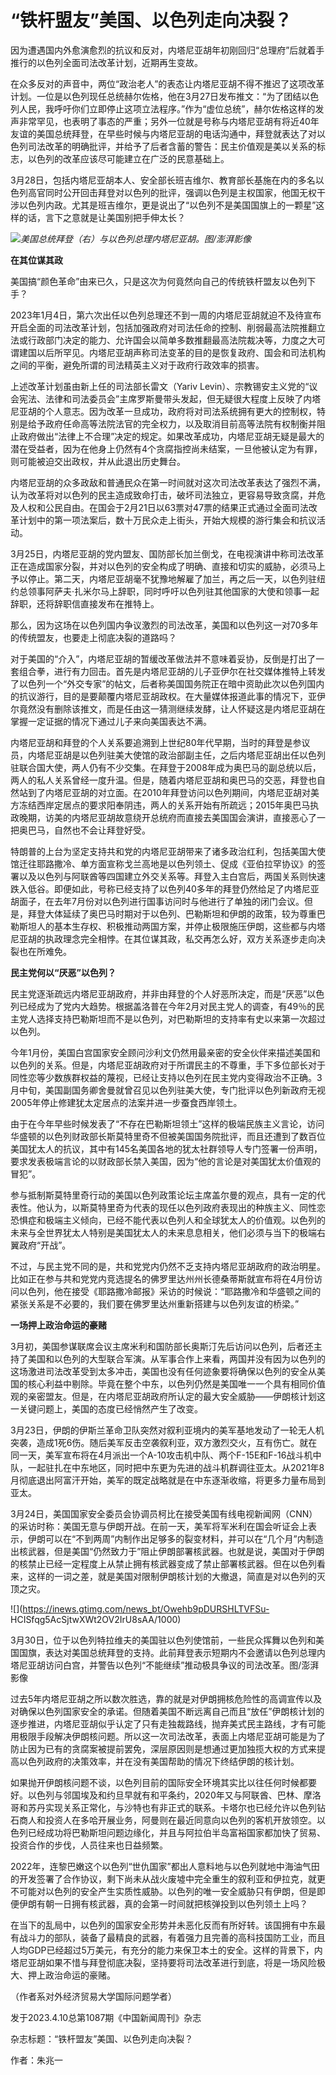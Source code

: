 # “铁杆盟友”美国、以色列走向决裂？

因为遭遇国内外愈演愈烈的抗议和反对，内塔尼亚胡年初刚回归“总理府”后就着手推行的以色列全面司法改革计划，近期再生变故。

在众多反对的声音中，两位“政治老人”的表态让内塔尼亚胡不得不推迟了这项改革计划。一位是以色列现任总统赫尔佐格，他在3月27日发布推文：“为了团结以色列人民，我呼吁你们立即停止这项立法程序。”作为“虚位总统”，赫尔佐格这样的发声非常罕见，也表明了事态的严重；另外一位就是号称与内塔尼亚胡有将近40年友谊的美国总统拜登，在早些时候与内塔尼亚胡的电话沟通中，拜登就表达了对以色列司法改革的明确批评，并给予了后者含蓄的警告：民主价值观是美以关系的标志，以色列的改革应该尽可能建立在广泛的民意基础上。

3月28日，包括内塔尼亚胡本人、安全部长班吉维尔、教育部长基施在内的多名以色列高官同时公开回击拜登对以色列的批评，强调以色列是主权国家，他国无权干涉以色列内政。尤其是班吉维尔，更是说出了“以色列不是美国国旗上的一颗星”这样的话，言下之意就是让美国别把手伸太长？

![](https://inews.gtimg.com/news_bt/O0Hx8mu_iDAR1ReILrheCSVUYkE90mIbaCZbJFCfMbqBcAA/1000)_美国总统拜登（右）与以色列总理内塔尼亚胡。图/澎湃影像_

**在其位谋其政**

美国搞“颜色革命”由来已久，只是这次为何竟然向自己的传统铁杆盟友以色列下手？

2023年1月4日，第六次出任以色列总理还不到一周的内塔尼亚胡就迫不及待宣布开启全面的司法改革计划，包括加强政府对司法任命的控制、削弱最高法院推翻立法或行政部门决定的能力、允许国会以简单多数推翻最高法院裁决等，力度之大可谓建国以后所罕见。内塔尼亚胡声称司法变革的目的是恢复政府、国会和司法机构之间的平衡，避免所谓的司法精英主义对于政府行政效率的损害。

上述改革计划虽由新上任的司法部长雷文（Yariv
Levin）、宗教锡安主义党的“议会宪法、法律和司法委员会”主席罗斯曼带头发起，但无疑很大程度上反映了内塔尼亚胡的个人意志。因为改革一旦成功，政府将对司法系统拥有更大的控制权，特别是给予政府任命高等法院法官的完全权力，以及取消目前高等法院有权制衡并阻止政府做出“法律上不合理”决定的规定。如果改革成功，内塔尼亚胡无疑是最大的潜在受益者，因为在他身上仍然有4个贪腐指控尚未结案，一旦他被认定为有罪，则可能被迫交出政权，并从此退出历史舞台。

内塔尼亚胡的众多政敌和普通民众在第一时间就对这次司法改革表达了强烈不满，认为改革将对以色列的民主造成致命打击，破坏司法独立，更容易导致贪腐，并危及人权和公民自由。在国会于2月21日以63票对47票的结果正式通过全面司法改革计划中的第一项法案后，数十万民众走上街头，开始大规模的游行集会和抗议活动。

3月25日，内塔尼亚胡的党内盟友、国防部长加兰倒戈，在电视演讲中称司法改革正在造成国家分裂，并对以色列的安全构成了明确、直接和切实的威胁，必须马上予以停止。第二天，内塔尼亚胡毫不犹豫地解雇了加兰，再之后一天，以色列驻纽约总领事阿萨夫·扎米尔马上辞职，同时呼吁以色列驻其他国家的大使和领事一起辞职，还将辞职信直接发布在推特上。

那么，因为这场在以色列国内争议激烈的司法改革，美国和以色列这一对70多年的传统盟友，也要走上彻底决裂的道路吗？

对于美国的“介入”，内塔尼亚胡的暂缓改革做法并不意味着妥协，反倒是打出了一套组合拳，进行有力回击。首先是内塔尼亚胡的儿子亚伊尔在社交媒体推特上转发了以色列一个“外交专家”的帖文，后者称美国国务院正在暗中资助此次以色列国内的抗议游行，目的是要颠覆内塔尼亚胡政权。在大量媒体报道此事的情况下，亚伊尔竟然没有删除该推文，而是任由这一猜测继续发酵，让人怀疑这是内塔尼亚胡在掌握一定证据的情况下通过儿子来向美国表达不满。

内塔尼亚胡和拜登的个人关系要追溯到上世纪80年代早期，当时的拜登是参议员，内塔尼亚胡是以色列驻美大使馆的政治部副主任，之后内塔尼亚胡出任以色列驻联合国大使，两人仍有不少交集。在拜登于2008年成为奥巴马的副总统以后，两人的私人关系曾经一度升温。但是，随着内塔尼亚胡和奥巴马的交恶，拜登也自然站到了内塔尼亚胡的对立面。在2010年拜登访问以色列期间，内塔尼亚胡对美方冻结西岸定居点的要求阳奉阴违，两人的关系开始有所疏远；2015年奥巴马执政晚期，访美的内塔尼亚胡故意绕开总统府而直接去美国国会演讲，直接恶心了一把奥巴马，自然也不会让拜登好受。

特朗普的上台为坚定支持共和党的内塔尼亚胡带来了诸多政治红利，包括美国大使馆迁往耶路撒冷、单方面宣称戈兰高地是以色列领土、促成《亚伯拉罕协议》的签署以及以色列与阿联酋等四国建立外交关系等。拜登入主白宫后，两国关系则快速跌入低谷。即便如此，号称已经支持了以色列40多年的拜登仍然给足了内塔尼亚胡面子，在去年7月份对以色列进行国事访问时与他进行了单独的闭门会议。但是，拜登大体延续了奥巴马时期对于以色列、巴勒斯坦和伊朗的政策，较为尊重巴勒斯坦人的基本生存权、积极推动两国方案，并停止极限施压伊朗，这些都与内塔尼亚胡的执政理念完全相悖。在其位谋其政，私交再怎么好，双方关系逐步走向决裂也在所难免。

**民主党何以“厌恶”以色列？**

民主党逐渐疏远内塔尼亚胡政府，并非由拜登的个人好恶所决定，而是“厌恶”以色列已经成为了党内大趋势。根据盖洛普在今年2月对民主党人的调查，有49％的民主党人选择支持巴勒斯坦而不是以色列，对巴勒斯坦的支持率有史以来第一次超过以色列。

今年1月份，美国白宫国家安全顾问沙利文仍然用最亲密的安全伙伴来描述美国和以色列的关系。但是，内塔尼亚胡政府对于所谓民主的不尊重，手下多位部长对于同性恋等少数族群权益的蔑视，已经让支持以色列在民主党内变得政治不正确。3月中旬，美国副国务卿舍曼就曾召见以色列驻美大使，专门批评以色列新政府无视2005年停止修建犹太定居点的法案并进一步蚕食西岸领土。

由于在今年早些时候发表了“不存在巴勒斯坦领土”这样的极端民族主义言论，访问华盛顿的以色列财政部长斯莫特里奇不但被美国国务院批评，而且还遭到了数百位美国犹太人的抗议，其中有145名美国各地的犹太社群领导人专门签署一份声明，要求发表极端言论的以财政部长禁入美国，因为“他的言论是对美国犹太价值观的冒犯”。

参与抵制斯莫特里奇行动的美国以色列政策论坛主席盖尔曼的观点，具有一定的代表性。他认为，以斯莫特里奇为代表的现任以色列政府表现出的种族主义、同性恋恐惧症和极端主义倾向，已经不能代表以色列人和全球犹太人的价值观。以色列的未来与全世界犹太人特别是美国犹太人的未来息息相关，他们必须与当下的极端右翼政府“开战”。

不过，与民主党不同的是，共和党党内仍然不乏支持内塔尼亚胡政府的政治明星。比如正在参与共和党党内竞选提名的佛罗里达州州长德桑蒂斯就宣布将在4月份访问以色列，他在接受《耶路撒冷邮报》采访的时候说：“耶路撒冷和华盛顿之间的紧张关系是不必要的，我们要在佛罗里达州重新搭建与以色列友谊的桥梁。”

**一场押上政治命运的豪赌**

3月初，美国参谋联席会议主席米利和国防部长奥斯汀先后访问以色列，后者还主持了美国和以色列的大型联合军演。从军事合作上来看，两国并没有因为以色列的这场激进司法改革受到太多冲击，美国也没有任何迹象要将确保以色列的安全从美国的核心利益中剔除。毕竟在整个中东，以色列仍然是美国唯一一个具有相同价值观的亲密盟友。但是，在内塔尼亚胡政府所认定的最大安全威胁——伊朗核计划这一关键问题上，美国的态度已经悄然产生了改变。

3月23日，伊朗的伊斯兰革命卫队突然对叙利亚境内的美军基地发动了一轮无人机突袭，造成1死6伤。随后美军反击空袭叙利亚，双方激烈交火，互有伤亡。就在同一天，美军宣布将在4月派出一个A-10攻击机中队、两个F-15E和F-16战斗机中队，一起驻扎在中东地区，同时把中东更为先进的战斗机群调往亚太。从2021年8月彻底退出阿富汗开始，美军的既定战略就是在中东逐渐收缩，将更多力量布局到亚太。

3月24日，美国国家安全委员会协调员柯比在接受美国有线电视新闻网（CNN）的采访时称：美国无意与伊朗开战。在前一天，美军将军米利在国会听证会上表示，伊朗可以在“不到两周”内制作出足够多的裂变材料，并可以在“几个月”内制造出核武器，但是美国“仍然致力于”阻止伊朗部署核武器。也就是说，美国对于伊朗的核禁止已经一定程度上从禁止拥有核武器变成了禁止部署核武器。但在以色列看来，这样的一词之差，就是美国对限制伊朗核计划的大撤退，简直是对以色列的灭顶之灾。

![](https://inews.gtimg.com/news_bt/Owehb9pDURSHLTVFSu-
HCISfqg5AcSjtwXWt2OV2IrU8sAA/1000)

3月30日，位于以色列特拉维夫的美国驻以色列使馆前，一些民众挥舞以色列和美国国旗，表达对美国总统拜登的支持。此前拜登表示短期内不会邀请以色列总理内塔尼亚胡访问白宫，并警告以色列“不能继续”推动极具争议的司法改革。图/澎湃影像

过去5年内塔尼亚胡之所以数次胜选，靠的就是对伊朗拥核危险性的高调宣传以及对确保以色列国家安全的承诺。但随着美国不断远离自己而且“放任”伊朗核计划的逐步推进，内塔尼亚胡似乎认定了只有走独裁路线，抛弃美式民主路线，才有可能用极限手段解决伊朗核问题。所以这一次司法改革，表面上内塔尼亚胡可能是为了防止因为已有的贪腐案被提前罢免，深层原因则是想通过更加独揽大权的方式来提高以色列政府的决策效率，并在没有美国帮助的情况下终结伊朗的核计划。

如果抛开伊朗核问题不谈，以色列目前的国际安全环境其实比以往任何时候都要好。以色列与邻国埃及和约旦早就有和平条约，2020年又与阿联酋、巴林、摩洛哥和苏丹实现关系正常化，与沙特也有非正式的联系。卡塔尔也已经允许以色列钻石商人和投资人在多哈开展业务，阿曼则在最近同意向以色列的客机开放领空。以色列已经成功将巴勒斯坦问题边缘化，并且与阿拉伯半岛富裕国家都加快了贸易、投资合作的步伐，人员往来也日益频繁。

2022年，连黎巴嫩这个以色列“世仇国家”都出人意料地与以色列就地中海油气田的开发签署了合作协议，剩下尚未从战火废墟中完全重生的叙利亚和伊拉克，就更不可能对以色列的安全产生实质性威胁。以色列的唯一安全威胁只有伊朗，但是即便伊朗有朝一日拥有核武器，真的会第一时间就把核弹投到以色列领土上吗？

在当下的乱局中，以色列的国家安全形势并未恶化反而有所好转。该国拥有中东最有战斗力的部队，装备了最精良的武器，有着强力且完善的高科技国防工业，而且人均GDP已经超过5万美元，有充分的能力来保卫本土的安全。这样的背景下，内塔尼亚胡如果不惜与拜登彻底决裂，坚持要将司法改革进行到底，将是一场风险极大、押上政治命运的豪赌。

（作者系对外经济贸易大学国际问题学者）

发于2023.4.10总第1087期《中国新闻周刊》杂志

杂志标题：“铁杆盟友”美国、以色列走向决裂？

作者：朱兆一

